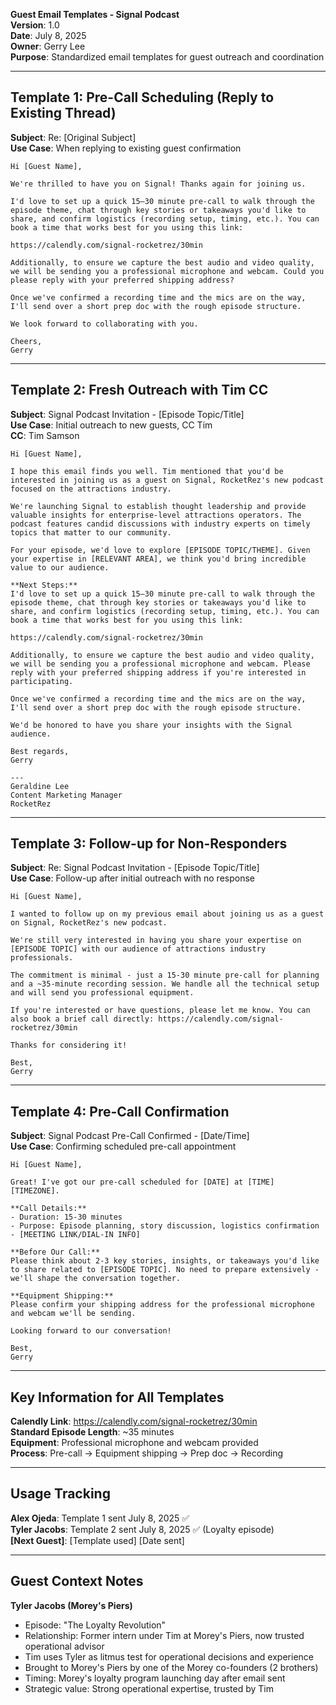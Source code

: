 **Guest Email Templates - Signal Podcast**  
**Version**: 1.0  
**Date**: July 8, 2025  
**Owner**: Gerry Lee  
**Purpose**: Standardized email templates for guest outreach and coordination

---

## Template 1: Pre-Call Scheduling (Reply to Existing Thread)

**Subject**: Re: [Original Subject]  
**Use Case**: When replying to existing guest confirmation

```
Hi [Guest Name],
 
We're thrilled to have you on Signal! Thanks again for joining us.
 
I'd love to set up a quick 15–30 minute pre-call to walk through the episode theme, chat through key stories or takeaways you'd like to share, and confirm logistics (recording setup, timing, etc.). You can book a time that works best for you using this link:

https://calendly.com/signal-rocketrez/30min

Additionally, to ensure we capture the best audio and video quality, we will be sending you a professional microphone and webcam. Could you please reply with your preferred shipping address?
 
Once we've confirmed a recording time and the mics are on the way, I'll send over a short prep doc with the rough episode structure.
 
We look forward to collaborating with you.
 
Cheers,
Gerry
```

---

## Template 2: Fresh Outreach with Tim CC

**Subject**: Signal Podcast Invitation - [Episode Topic/Title]  
**Use Case**: Initial outreach to new guests, CC Tim  
**CC**: Tim Samson

```
Hi [Guest Name],

I hope this email finds you well. Tim mentioned that you'd be interested in joining us as a guest on Signal, RocketRez's new podcast focused on the attractions industry.

We're launching Signal to establish thought leadership and provide valuable insights for enterprise-level attractions operators. The podcast features candid discussions with industry experts on timely topics that matter to our community.

For your episode, we'd love to explore [EPISODE TOPIC/THEME]. Given your expertise in [RELEVANT AREA], we think you'd bring incredible value to our audience.

**Next Steps:**
I'd love to set up a quick 15–30 minute pre-call to walk through the episode theme, chat through key stories or takeaways you'd like to share, and confirm logistics (recording setup, timing, etc.). You can book a time that works best for you using this link:

https://calendly.com/signal-rocketrez/30min

Additionally, to ensure we capture the best audio and video quality, we will be sending you a professional microphone and webcam. Please reply with your preferred shipping address if you're interested in participating.

Once we've confirmed a recording time and the mics are on the way, I'll send over a short prep doc with the rough episode structure.

We'd be honored to have you share your insights with the Signal audience.

Best regards,
Gerry

---
Geraldine Lee  
Content Marketing Manager  
RocketRez  
```

---

## Template 3: Follow-up for Non-Responders

**Subject**: Re: Signal Podcast Invitation - [Episode Topic/Title]  
**Use Case**: Follow-up after initial outreach with no response

```
Hi [Guest Name],

I wanted to follow up on my previous email about joining us as a guest on Signal, RocketRez's new podcast.

We're still very interested in having you share your expertise on [EPISODE TOPIC] with our audience of attractions industry professionals.

The commitment is minimal - just a 15-30 minute pre-call for planning and a ~35-minute recording session. We handle all the technical setup and will send you professional equipment.

If you're interested or have questions, please let me know. You can also book a brief call directly: https://calendly.com/signal-rocketrez/30min

Thanks for considering it!

Best,
Gerry
```

---

## Template 4: Pre-Call Confirmation

**Subject**: Signal Podcast Pre-Call Confirmed - [Date/Time]  
**Use Case**: Confirming scheduled pre-call appointment

```
Hi [Guest Name],

Great! I've got our pre-call scheduled for [DATE] at [TIME] [TIMEZONE].

**Call Details:**
- Duration: 15-30 minutes
- Purpose: Episode planning, story discussion, logistics confirmation
- [MEETING LINK/DIAL-IN INFO]

**Before Our Call:**
Please think about 2-3 key stories, insights, or takeaways you'd like to share related to [EPISODE TOPIC]. No need to prepare extensively - we'll shape the conversation together.

**Equipment Shipping:**
Please confirm your shipping address for the professional microphone and webcam we'll be sending.

Looking forward to our conversation!

Best,
Gerry
```

---

## Key Information for All Templates

**Calendly Link**: https://calendly.com/signal-rocketrez/30min  
**Standard Episode Length**: ~35 minutes  
**Equipment**: Professional microphone and webcam provided  
**Process**: Pre-call → Equipment shipping → Prep doc → Recording

---

## Usage Tracking

**Alex Ojeda**: Template 1 sent July 8, 2025 ✅  
**Tyler Jacobs**: Template 2 sent July 8, 2025 ✅ (Loyalty episode)  
**[Next Guest]**: [Template used] [Date sent]

---

## Guest Context Notes

**Tyler Jacobs (Morey's Piers)**
- Episode: "The Loyalty Revolution" 
- Relationship: Former intern under Tim at Morey's Piers, now trusted operational advisor
- Tim uses Tyler as litmus test for operational decisions and experience
- Brought to Morey's Piers by one of the Morey co-founders (2 brothers)
- Timing: Morey's loyalty program launching day after email sent
- Strategic value: Strong operational expertise, trusted by Tim